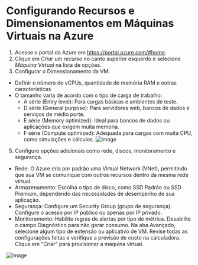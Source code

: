 # Configurando Recursos e Dimensionamentos em Máquinas Virtuais na Azure

1. Acesse o portal da Azure em https://portal.azure.com/#home.
2. Clique em *Criar um recurso* no canto superior esquerdo e selecione *Máquina Virtual* na lista de opções.
3. Configurar o Dimensionamento da VM:
  - Definir o número de vCPUs, quantidade de memória RAM e outras características
  - O tamanho varia de acordo com o tipo de carga de trabalho:
    - A série (Entry level): Para cargas básicas e ambientes de teste.
    - D série (General purpose): Para servidores web, bancos de dados e serviços de médio porte.
    - E série (Memory optimized): Ideal para bancos de dados ou aplicações que exigem muita memória.
    - F série (Compute optimized): Adequada para cargas com muita CPU, como simulações e cálculos.
    ![image](https://github.com/user-attachments/assets/704c654d-7bca-4562-8303-95b000550a10)
5. Configure opções adicionais como rede, discos, monitoramento e segurança.
  - Rede: O Azure cria por padrão uma Virtual Network (VNet), permitindo que sua VM se comunique com outros recursos dentro da mesma rede virtual.
  - Armazenamento: Escolha o tipo de disco, como SSD Padrão ou SSD Premium, dependendo das necessidades de desempenho de sua aplicação.
  - Segurança: Configure um Security Group (grupo de segurança). Configure o acesso por IP público ou apenas por IP privado.
  - Monitoramento: Habilite regras de alertas por tipo de métrica. Desabilite o campo Diagnóstico para não gerar consumo. Na aba Avançado, selecione algum tipo de extensão ou aplicativo de VM. Revise todas as configurações feitas e verifique a previsão de custo na calculadora. Clique em "Criar" para provisionar a máquina virtual.

  ![image](https://github.com/user-attachments/assets/8174e935-fe77-4522-b64a-f19105bf27d3)

